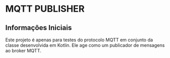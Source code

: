 # MQTT PUBLISHER

## Informações Iniciais

Este projeto é apenas para testes do protocolo MQTT em conjunto da classe desenvolvida em Kotlin. Ele age como um publicador de mensagens ao broker MQTT.
